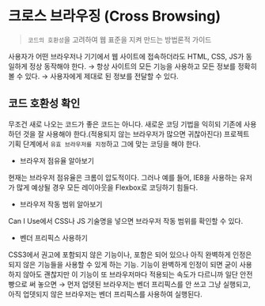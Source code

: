 # 크로스 브라우징 (Cross Browsing)

> `코드의 호환성`을 고려하여 웹 표준을 지켜 만드는 방법론적 가이드
> 

사용자가 어떤 브라우저나 기기에서 웹 사이트에 접속하더라도 HTML, CSS, JS가 동일하게 정상 동작해야 한다. → 항상 사이트의 모든 기능을 사용하고 모든 정보를 정확히 볼 수 있다. → 사용자에게 제대로 된 정보를 전달할 수 있다.

## 코드 호환성 확인

무조건 새로 나오는 코드가 좋은 코드는 아니다. 새로운 코딩 기법을 익히되 기존에 사용하던 것을 잘 사용해야 한다.(적용되지 않는 브라우저가 많으면 귀찮아진다) 프로젝트 기획 단계에서 `유효 브라우저를 지정`하고 그에 맞는 코딩을 해야 한다.

- 브라우저 점유율 알아보기

현재는 브라우저 점유율은 크롬이 압도적이다. 그러나 예를 들어, IE8을 사용하는 유저가 많게 예상될 경우 모든 레이아웃을 Flexbox로 코딩하기 힘들다.

- 브라우저 작동 범위 알아보기

Can I Use에서 CSS나 JS 기술명을 넣으면 브라우저 작동 범위를 확인할 수 있다.

- 벤더 프리픽스 사용하기

CSS3에서 권고에 포함되지 않은 기능이나, 포함은 되어 있으나 아직 완벽하게 인정은 되지 않은 기능들을 사용할 수 있게 하는 기능. 기능이 완벽하게 인정이 되면 굳이 사용하지 않아도 괜찮지만 이 기능이 또 브라우저마다 적용되는 속도가 다르니까 일단 안전빵으로 써 놓으면 → 먼저 업뎃된 브라우저는 벤더 프리픽스를 안 쓰고 그냥 실행되고, 아직 업뎃되지 않은 브라우저는 벤더 프리픽스를 사용하여 실행된다.